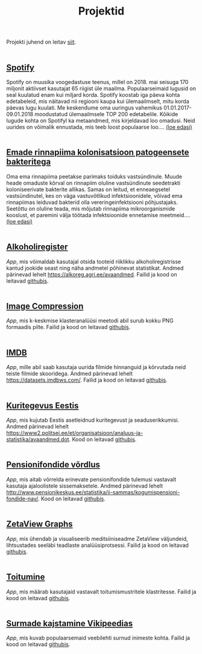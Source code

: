 ﻿---
layout: page
title: Projektid
---

Projekti juhend on leitav [siit](http://andmeteadus.github.io/2018/projekt_juhend/).
<br><br>

## [Spotify](http://htmlpreview.github.io/?https://github.com/andmeteadus/2018/blob/gh-pages/spotify.html)
Spotify on muusika voogedastuse teenus, millel on 2018. mai seisuga 170 miljonit aktiivset kasutajat 65 riigist üle maailma. Populaarseimaid lugusid on seal kuulatud enam kui miljard korda. Spotify koostab iga päeva kohta edetabeleid, mis näitavad nii regiooni kaupa kui ülemaailmselt, mitu korda päevas lugu kuulati. Me keskendume oma uuringus vahemikus 01.01.2017-09.01.2018 moodustatud ülemaailmsele TOP 200 edetabelile. Kõikide lugude kohta on Spotifyl ka metaandmed, mis kirjeldavad loo omadusi. Neid uurides on võimalik ennustada, mis teeb loost populaarse loo....
[ (loe edasi) ](http://htmlpreview.github.io/?https://github.com/andmeteadus/2018/blob/gh-pages/spotify.html)
<br><br>

## [Emade rinnapiima kolonisatsioon patogeensete bakteritega](http://htmlpreview.github.io/?https://github.com/andmeteadus/2018/blob/gh-pages/Emade_rinnapiima_kolonisatsioon_patogeensete_bakteritega.html)
Oma ema rinnapiima peetakse parimaks toiduks vastsündinule. Muude heade omaduste kõrval on rinnapiim oluline vastsündinute seedetrakti koloniseerivate bakterite allikas. Samas on leitud, et enneaegsetel vastsündinutel, kes on väga vastuvõtlikud infektsioonidele, võivad ema rinnapiimas leiduvad bakterid olla vereringeinfektsiooni põhjustajaks. Seetõttu on oluline teada, mis mõjutab rinnapiima mikroorganismide kooslust, et paremini välja töötada infektsioonide ennetamise meetmeid....
[ (loe edasi) ](http://htmlpreview.github.io/?https://github.com/andmeteadus/2018/blob/gh-pages/Emade_rinnapiima_kolonisatsioon_patogeensete_bakteritega.html)
<br><br>

## [Alkoholiregister](https://andmeteadus2018.shinyapps.io/Alkoholiregister/)
<i>App</i>, mis võimaldab kasutajal otsida tooteid riiklikku alkoholiregistrisse kantud jookide seast ning näha andmetel põhinevat statistikat. Andmed pärinevad lehelt <a>https://alkoreg.agri.ee/avaandmed</a>. Failid ja kood on leitavad [githubis](https://github.com/andmeteadus/2018/tree/gh-pages/Rakendused/Alkoholiregister).
<br><br>

## [Image Compression](https://andmeteadus2018.shinyapps.io/ImageCompression/)
<i>App</i>, mis k-keskmise klasteranalüüsi meetodi abil surub kokku PNG formaadis pilte. Failid ja kood on leitavad [githubis](https://github.com/andmeteadus/2018/tree/gh-pages/Rakendused/ImageCompression).
<br><br>

## [IMDB](https://andmeteadus2018.shinyapps.io/IMDB/)
<i>App</i>, mille abil saab kasutaja uurida filmide hinnanguid ja kõrvutada neid teiste filmide skooridega. Andmed pärinevad lehelt <a>https://datasets.imdbws.com/</a>. Failid ja kood on leitavad [githubis](https://github.com/andmeteadus/2018/tree/gh-pages/Rakendused/IMDB).
<br><br>

## [Kuritegevus Eestis](https://andmeteadus2018.shinyapps.io/KuritegevusEestis/)
<i>App</i>, mis kujutab Eestis asetleidnud kuritegevust ja seaduserikkumisi. Andmed pärinevad lehelt <a>https://www2.politsei.ee/et/organisatsioon/analuus-ja-statistika/avaandmed.dot</a>. Kood on leitavad [githubis](https://github.com/andmeteadus/2018/tree/gh-pages/Rakendused/KuritegevusEestis).
<br><br>

## [Pensionifondide võrdlus](https://andmeteadus18.shinyapps.io/PensionifondideVordlus/)
<i>App</i>, mis aitab võrrelda erinevate pensionifondide tulemusi vastavalt kasutaja ajaloolistele sissemaksetele. Andmed pärinevad lehelt <a>http://www.pensionikeskus.ee/statistika/ii-sammas/kogumispensioni-fondide-nav/</a>. Kood on leitavad [githubis](https://github.com/andmeteadus/2018/tree/gh-pages/Rakendused/PensionifondideVordlus).
<br><br>

## [ZetaView Graphs](https://andmeteadus18.shinyapps.io/ZetaViewGraphs/)
<i>App</i>, mis ühendab ja visualiseerib meditsiiniseadme ZetaView väljundeid, lihtsustades seeläbi teadlaste analüüsiprotsessi. Failid ja kood on leitavad [githubis](https://github.com/andmeteadus/2018/tree/gh-pages/Rakendused/ZetaViewGraphs).
<br><br>

## [Toitumine](https://andmeteadus2018.shinyapps.io/Toitumine/)
<i>App</i>, mis määrab kasutajaid vastavalt toitumismustritele klastritesse. Failid ja kood on leitavad [githubis](https://github.com/andmeteadus/2018/tree/gh-pages/Rakendused/Toitumine).
<br><br>

## [Surmade kajstamine Vikipeedias](https://andmeteadus2018.shinyapps.io/Wiki_surmad/)
<i>App</i>, mis kuvab populaarsemaid veebilehti surnud inimeste kohta. Failid ja kood on leitavad [githubis](https://github.com/andmeteadus/2018/tree/gh-pages/Rakendused/Wiki_surmad).
<br><br>


<!--
{% for post in site.posts %}
## [ {{ post.title }} ](..{{ post.url }})
  {{ post.content | strip_html | truncatewords:30}}
  [ (loe edasi) ](..{{ post.url }})
  <br><br>
  
{% endfor %}
-->